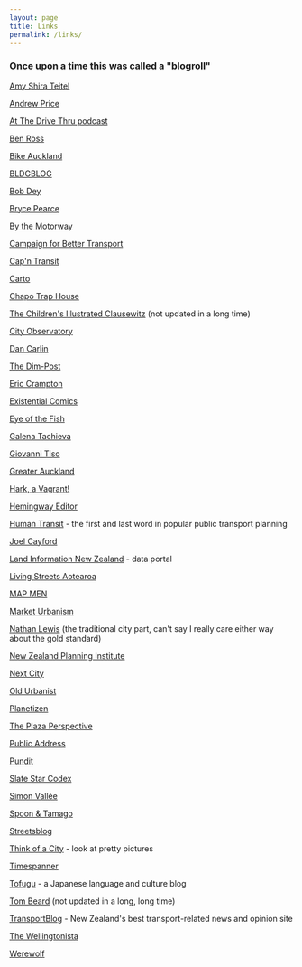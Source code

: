 ```yaml
---
layout: page
title: Links
permalink: /links/
---
```


### Once upon a time this was called a "blogroll"

[Amy Shira Teitel](http://www.popsci.com/popsci-authors/amy-shira-teitel)

[Andrew Price](http://www.andrewalexanderprice.com/)

[At The Drive Thru podcast](http://atthedrivethru.co.nz/)

[Ben Ross](https://voakl.net/)

[Bike Auckland](https://www.bikeauckland.org.nz/)

[BLDGBLOG](http://www.bldgblog.com/)

[Bob Dey](http://www.propbd.co.nz/)

[Bryce Pearce](https://theorewaurbanist.wordpress.com/)

[By the Motorway](http://bythemotorway.be/)

[Campaign for Better Transport](http://www.bettertransport.org.nz/)

[Cap'n Transit](http://capntransit.blogspot.co.nz/)

[Carto](https://carto.com/)

[Chapo Trap House](https://soundcloud.com/chapo-trap-house)

[The Children's Illustrated Clausewitz](https://clausewitzforkids.wordpress.com/) (not updated in a long time)

[City Observatory](http://cityobservatory.org/)

[Dan Carlin](http://www.dancarlin.com/)

[The Dim-Post](https://dimpost.wordpress.com/)

[Eric Crampton](http://offsettingbehaviour.blogspot.com/)

[Existential Comics](http://existentialcomics.com/)

[Eye of the Fish](http://eyeofthefish.org/)

[Galena Tachieva](http://sprawlrepair.com/)

[Giovanni Tiso](http://bat-bean-beam.blogspot.com/)

[Greater Auckland](http://www.greaterauckland.org.nz/)

[Hark, a Vagrant!](http://www.harkavagrant.com/)

[Hemingway Editor](http://www.hemingwayapp.com/)

[Human Transit](http://www.humantransit.org/) - the first and last word in popular public transport planning

[Joel Cayford](http://joelcayford.blogspot.com/)

[Land Information New Zealand](https://data.linz.govt.nz/) - data portal

[Living Streets Aotearoa](http://www.livingstreets.org.nz/)

[MAP MEN](https://www.youtube.com/playlist?list=PLfxy4_sBQdxy3A2lvl-y3qWTeJEbC_QCp)

[Market Urbanism](http://marketurbanism.com/)

[Nathan Lewis](http://www.newworldeconomics.com/archives/tradcityarchive.html) (the traditional city part, can't say I really care either way about the gold standard)

[New Zealand Planning Institute](http://www.planning.org.nz/)

[Next City](http://nextcity.org/forefront)

[Old Urbanist](http://oldurbanist.blogspot.com/)

[Planetizen](http://www.planetizen.com/frontpage)

[The Plaza Perspective](http://plazaperspective.com/)

[Public Address](http://publicaddress.net/)

[Pundit](http://pundit.co.nz/)

[Slate Star Codex](http://slatestarcodex.com/)

[Simon Vallée](http://urbankchoze.blogspot.com/)

[Spoon & Tamago](http://www.spoon-tamago.com/)

[Streetsblog](http://usa.streetsblog.org/)

[Think of a City](http://thinkofacity.tumblr.com/) - look at pretty pictures

[Timespanner](http://timespanner.blogspot.com/)

[Tofugu](https://www.tofugu.com/) - a Japanese language and culture blog

[Tom Beard](http://wellurban.blogspot.co.nz/) (not updated in a long, long time)

[TransportBlog](http://www.transportblog.co.nz/) - New Zealand's best transport-related news and opinion site

[The Wellingtonista](http://wellingtonista.com/)

[Werewolf](http://werewolf.co.nz/)
